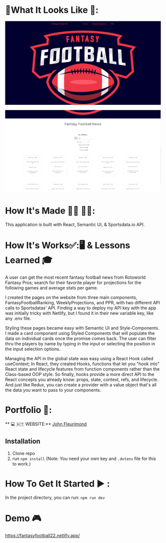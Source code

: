 # :checkered_flag:What It Looks Like :checkered_flag::

![FantansyFootballApp](public/fantasyfootballHomePage.jpeg)

![FantansyFootballPlayers](public/Players.jpeg)

# How It's Made :nut_and_bolt:🔨 :hammer::wrench::

This application is built with React, Semantic UI, & Sportsdata.io API.

# How It's Works:white_check_mark::🖥 & Lessons Learned :mortar_board:

A user can get the most recent fantasy football news from Rotoworld Fantasy Pros; search for their favorite player for projections for the following games and average stats per game.

I created the pages on the website from three main components, FantasyFootballRanking, WeeklyProjections, and PPR, with two different API calls to Sportsdatas' API. Finding a way to deploy my API key with the app was initially tricky with Netlify, but I found it in their new variable key, like any .env file.

Styling these pages became easy with Semantic UI and Style-Components. I made a card component using Styled Components that will populate the data on individual cards once the promise comes back. The user can filter thru the players by name by typing in the input or selecting the position in the input selection options.

Managing the API in the global state was easy using a React Hook called useContext; In React, they created Hooks, functions that let you "hook into" React state and lifecycle features from function components rather than the Class-based OOP style. So finally, hooks provide a more direct API to the React concepts you already know: props, state, context, refs, and lifecycle. And just like Redux, you can create a provider with a value object that's all the data you want to pass to your components.
# Portfolio :open_file_folder::

** :computer: 🇭🇹 WEBSITE:** [John Fleurimond](https://johnfleurimond.netlify.app)

## Installation

1.  Clone repo
2.  run `npm install`
(Note: You need your own key and `.dotenv` file for this to work.)

# How To Get It Started :arrow_forward: :

In the project directory, you can run: `npm run dev`

# Demo :video_game:

https://fantasyfootball22.netlify.app/

